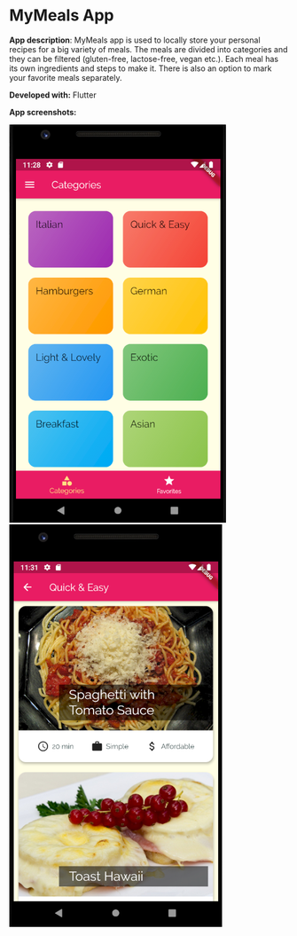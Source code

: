 # MyMeals App

**App description**:
MyMeals app is used to locally store your personal recipes for a big variety of meals. The meals are divided into categories and they can be filtered (gluten-free, lactose-free, vegan etc.). Each meal has its own ingredients and steps to make it. There is also an option to mark your favorite meals separately.

**Developed with:** Flutter

**App screenshots:**

![Screenshot](appHomePage.png) ![Screenshot](mealsPage.png)
